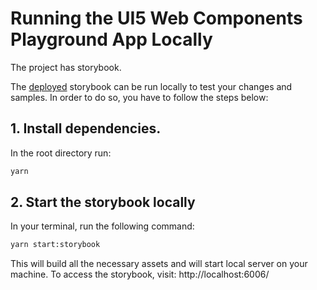 # Running the UI5 Web Components Playground App Locally
The project has storybook.

The [deployed](https://sap.github.io/ui5-webcomponents/storybook) storybook can be run locally to test your changes and samples.
In order to do so, you have to follow the steps below:

## 1. Install dependencies.
In the root directory run:
```bash
yarn
```

## 2. Start the storybook locally
In your terminal, run the following command:

```bash
yarn start:storybook
```

This will build all the necessary assets and will start local server on your machine. To access the storybook, visit: http://localhost:6006/
